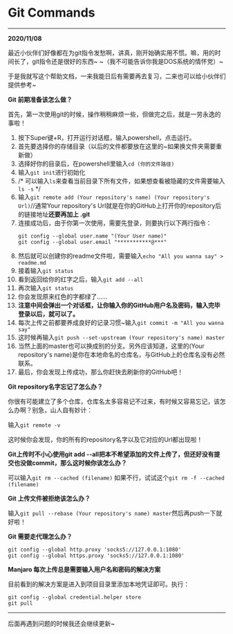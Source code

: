# Git Commands
***

**2020/11/08**

最近小伙伴们好像都在为git指令发愁啊，讲真，刚开始确实用不惯。嘛，用的时间长了，git指令还是很好的东西~   ~（我不可能告诉你我是DOS系统的情怀党）~

于是我就写这个帮助文档，一来我能日后有需要再去复习，二来也可以给小伙伴们提供参考~

**Git 前期准备该怎么做？**

首先，第一次使用git的时候，操作稍稍麻烦一些，但做完之后，就是一劳永逸的事啦！

1. 按下Super键+R，打开运行对话框，输入powershell，点击运行。
2. 首先要选择你的存储目录（以后的文件都要放在这里的~如果换文件夹需要重新做）
3. 选择好你的目录后，在powershell里输入`cd (你的文件路径)`
4. 输入`git init`进行初始化
5. /* 可以输入`ls`来查看当前目录下所有文件，如果想查看被隐藏的文件需要输入`ls -s` */
6. 输入`git remote add (Your repository's name) (Your repository's Url)`//通常Your repository's Url就是在你的GitHub上打开你的repository后的链接地址**还要再加上 .git**
7. 连接成功后，由于你第一次使用，需要先登录，则要执行以下两行指令：
   ```
   git config --global user.name "(Your User name)"
   git config --global user.email "***********@***"
   ```
8. 然后就可以创建你的readme文件啦，需要输入`echo "All you wanna say" > readme.md`
9. 接着输入`git status`
10. 看到返回给你的红字之后，输入`git add --all`
11. 再次输入`git status`
12. 你会发现原来红色的字都绿了......
13. **注意中间会弹出一个对话框，让你输入你的GitHub用户名及密码，输入完毕登录以后，就可以了。**
14. 每次上传之前都要养成良好的记录习惯~输入`git commit -m "All you wanna say"`
15. 这时候再输入`git push --set-upstream (Your repository's name) master`
16. 当然上面的master也可以换成别的分支。另外应该知道，这里的(Your repository's name)是你在本地命名的仓库名，与GitHub上的仓库名没有必然联系。
17. 最后，你会发现上传成功，那么你赶快去刷新你的GitHub吧！

**Git repository名字忘记了怎么办？**

你很有可能建立了多个仓库，仓库名太多容易记不过来，有时候又容易忘记，该怎么办啊？别急，山人自有妙计：

输入`git remote -v`

这时候你会发现，你的所有的repository名字以及它对应的Url都出现啦！

**Git上传时不小心使用git add --all把本不希望添加的文件上传了，但还好没有提交也没做commit，那么这时候你该怎么办？**

可以输入`git rm --cached (filename)`
如果不行，试试这个`git rm -f --cached (filename)`

**Git 上传文件被拒绝该怎么办？**

输入`git pull --rebase (Your repository's name) master`然后再push一下就好啦！

**Git 需要走代理怎么办？**

```
git config --global http.proxy 'socks5://127.0.0.1:1080' 
git config --global https.proxy 'socks5://127.0.0.1:1080'
```

**Manjaro 每次上传总是需要输入用户名和密码的解决方案**

目前看到的解决方案是进入到项目目录里添加本地凭证即可。执行：

```
git config --global credential.helper store
git pull
```

***
后面再遇到问题的时候我还会继续更新~
